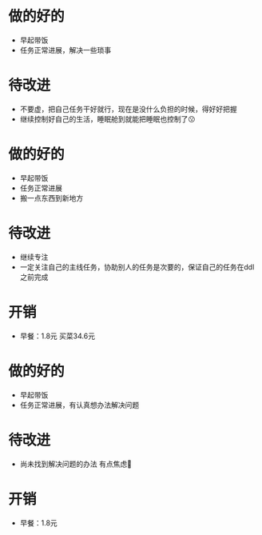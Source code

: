 # 做的好的
* 早起带饭
* 任务正常进展，解决一些琐事

# 待改进
* 不要虚，把自己任务干好就行，现在是没什么负担的时候，得好好把握
* 继续控制好自己的生活，睡眠舱到就能把睡眠也控制了😗



# 做的好的
* 早起带饭
* 任务正常进展
* 搬一点东西到新地方

# 待改进
* 继续专注
* 一定关注自己的主线任务，协助别人的任务是次要的，保证自己的任务在ddl之前完成


# 开销
* 早餐：1.8元 买菜34.6元



# 做的好的
* 早起带饭
* 任务正常进展，有认真想办法解决问题

# 待改进
* 尚未找到解决问题的办法 有点焦虑🥺


# 开销
* 早餐：1.8元 